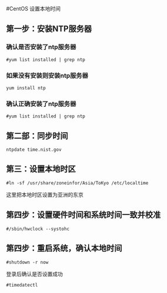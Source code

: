 #CentOS 设置本地时间
## 第一步：安装NTP服务器
### 确认是否安装了ntp服务器
`#yum list installed | grep ntp`

### 如果没有安装则安装ntp服务器
`yum install ntp`

### 确认正确安装了ntp服务器
`#yum list installed | grep ntp`

## 第二部：同步时间
`ntpdate time.nist.gov`

## 第三：设置本地时区
`#ln -sf /usr/share/zoneinfor/Asia/ToKyo /etc/localtime`

这里把本地时区设置为亚洲的东京

## 第四步：设置硬件时间和系统时间一致并校准
`#/sbin/hwclock --systohc`

## 第四步：重启系统，确认本地时间
`#shutdown -r now`

登录后确认是否设置成功

`#timedatectl`
